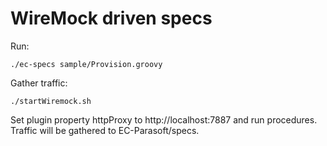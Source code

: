 # WireMock driven specs

Run:

```
./ec-specs sample/Provision.groovy

```

Gather traffic:

```
./startWiremock.sh
```
Set plugin property httpProxy to http://localhost:7887 and run procedures. Traffic will be gathered to EC-Parasoft/specs.
